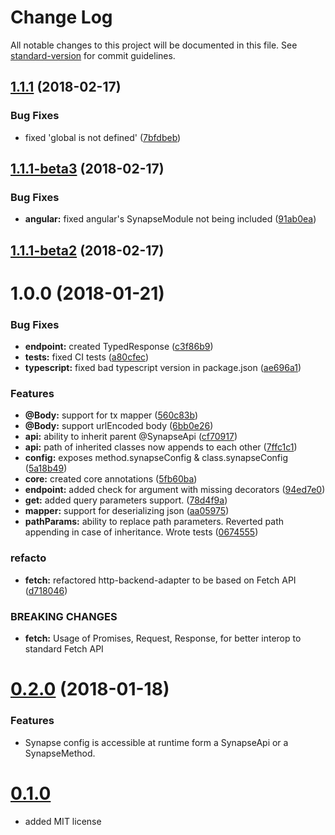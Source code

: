 # Change Log

All notable changes to this project will be documented in this file. See [standard-version](https://github.com/conventional-changelog/standard-version) for commit guidelines.

<a name="1.1.1"></a>
## [1.1.1](https://github.com/NicolasThierion/synapse/compare/v1.1.1-beta3...v1.1.1) (2018-02-17)


### Bug Fixes

* fixed 'global is not defined' ([7bfdbeb](https://github.com/NicolasThierion/synapse/commit/7bfdbeb))



<a name="1.1.1-beta3"></a>
## [1.1.1-beta3](https://github.com/NicolasThierion/synapse/compare/v1.1.1-beta2...v1.1.1-beta3) (2018-02-17)


### Bug Fixes

* **angular:** fixed angular's SynapseModule not being included ([91ab0ea](https://github.com/NicolasThierion/synapse/commit/91ab0ea))



<a name="1.1.1-beta2"></a>
## [1.1.1-beta2](https://github.com/NicolasThierion/synapse/compare/v1.1.1...v1.1.1-beta2) (2018-02-17)



<a name="1.0.0"></a>
# 1.0.0 (2018-01-21)


### Bug Fixes

* **endpoint:** created TypedResponse ([c3f86b9](https://gitlab.com/Pryum/synapse/commit/c3f86b9))
* **tests:** fixed CI tests ([a80cfec](https://gitlab.com/Pryum/synapse/commit/a80cfec))
* **typescript:** fixed bad typescript version in package.json ([ae696a1](https://gitlab.com/Pryum/synapse/commit/ae696a1))


### Features

* **@Body:** support for tx mapper ([560c83b](https://gitlab.com/Pryum/synapse/commit/560c83b))
* **@Body:** support urlEncoded body ([6bb0e26](https://gitlab.com/Pryum/synapse/commit/6bb0e26))
* **api:** ability to inherit parent @SynapseApi ([cf70917](https://gitlab.com/Pryum/synapse/commit/cf70917))
* **api:** path of inherited classes now appends to each other ([7ffc1c1](https://gitlab.com/Pryum/synapse/commit/7ffc1c1))
* **config:** exposes method.synapseConfig & class.synapseConfig ([5a18b49](https://gitlab.com/Pryum/synapse/commit/5a18b49))
* **core:** created core annotations ([5fb60ba](https://gitlab.com/Pryum/synapse/commit/5fb60ba))
* **endpoint:** added check for argument with missing decorators ([94ed7e0](https://gitlab.com/Pryum/synapse/commit/94ed7e0))
* **get:** added query parameters support. ([78d4f9a](https://gitlab.com/Pryum/synapse/commit/78d4f9a))
* **mapper:** support for deserializing json ([aa05975](https://gitlab.com/Pryum/synapse/commit/aa05975))
* **pathParams:** ability to replace path parameters. Reverted path appending in case of inheritance. Wrote tests ([0674555](https://gitlab.com/Pryum/synapse/commit/0674555))


### refacto

* **fetch:** refactored http-backend-adapter to be based on Fetch API ([d718046](https://gitlab.com/Pryum/synapse/commit/d718046))


### BREAKING CHANGES

* **fetch:** Usage of Promises, Request, Response, for better interop to standard Fetch API



<a name="0.2.0"></a>

# [0.2.0]() (2018-01-18)

### Features
- Synapse config is accessible at runtime form a SynapseApi or a SynapseMethod.

# [0.1.0]()
- added MIT license
